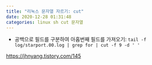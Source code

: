 ```yaml
---
title: "리눅스 문자열 자르기: cut"
date: 2020-12-28 01:31:48 
categories: linux sh cut 문자열
---
```

- 공백으로 필드를 구분하여 아홉번째 필드를 가져오기:  `tail -f log/starport.00.log | grep for | cut -f 9 -d ' '`

https://jhnyang.tistory.com/145
